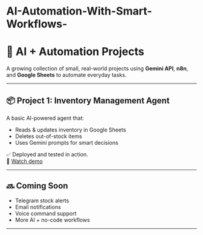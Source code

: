 # AI-Automation-With-Smart-Workflows-

# 🤖 AI + Automation Projects

A growing collection of small, real-world projects using **Gemini API**, **n8n**, and **Google Sheets** to automate everyday tasks.

---

## 📦 Project 1: Inventory Management Agent

A basic AI-powered agent that:
- Reads & updates inventory in Google Sheets  
- Deletes out-of-stock items  
- Uses Gemini prompts for smart decisions  

✅ Deployed and tested in action.  
🎥 [Watch demo](https://github.com/AakankshaLanghani/AI-Automation-Projects-with-Smart-Workflows/blob/main/AI-Powered%20Inventory%20Management%20Agent/Smart%20Inventory%20AI%20Chatbot%20using%20n8n%20and%20Gemini%20API.mp4)

---

## 🔜 Coming Soon
- Telegram stock alerts  
- Email notifications  
- Voice command support  
- More AI + no-code workflows

---
